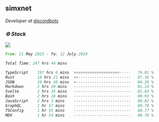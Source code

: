 <h2>simxnet</h2>
<p><em>Developer at <a href="https://github.com/dbotslist">discordbots</a></p>

### ⚙️ Stack
![](https://skillicons.dev/icons?i=git,docker,js,ts,cloudflare,css,deno,express,cpp,rust,arduino,graphql,html,nestjs,react,apollo,bash,lua,nextjs,nodejs,ps,powershell,neovim,postgres,tailwind,prisma)

<!--START_SECTION:waka-->

```rust
From: 21 May 2023 - To: 12 July 2024

Total Time: 247 hrs 44 mins

TypeScript    197 hrs 6 mins  >>>>>>>>>>>>>>>>>>>>-----   79.01 %
Rust          18 hrs 21 mins  >>-----------------------   07.36 %
JSON          10 hrs 40 mins  >------------------------   04.28 %
Markdown      2 hrs 50 mins   -------------------------   01.14 %
Svelte        2 hrs 34 mins   -------------------------   01.03 %
Bash          2 hrs 18 mins   -------------------------   00.93 %
JavaScript    2 hrs 3 mins    -------------------------   00.82 %
GraphQL       1 hr 57 mins    -------------------------   00.78 %
TSConfig      1 hr 55 mins    -------------------------   00.77 %
MDX           1 hr 54 mins    -------------------------   00.76 %
```

<!--END_SECTION:waka-->


<!--
<p align="center">
     <a href="https://discord.gg/HhybNhchcC"><img src="https://invidget.switchblade.xyz/sejc7TnX6N" align="center" ><a>
</p> 
-->
